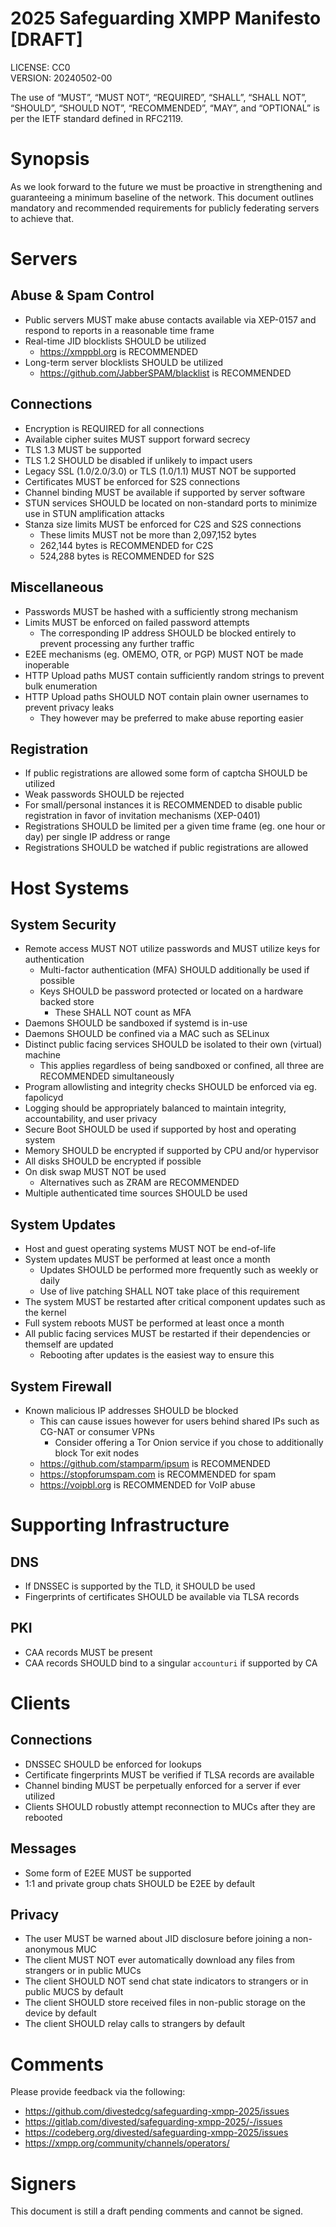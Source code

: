 # 2025 Safeguarding XMPP Manifesto [DRAFT]
LICENSE: CC0  
VERSION: 20240502-00

The use of “MUST”, “MUST NOT”, “REQUIRED”, “SHALL”, “SHALL NOT”, “SHOULD”, “SHOULD NOT”, “RECOMMENDED”, “MAY”, and “OPTIONAL” is per the IETF standard defined in RFC2119.

# Synopsis
As we look forward to the future we must be proactive in strengthening and guaranteeing a minimum baseline of the network.
This document outlines mandatory and recommended requirements for publicly federating servers to achieve that.

# Servers

## Abuse & Spam Control
* Public servers MUST make abuse contacts available via XEP-0157 and respond to reports in a reasonable time frame
* Real-time JID blocklists SHOULD be utilized
  * https://xmppbl.org is RECOMMENDED
* Long-term server blocklists SHOULD be utilized
  * https://github.com/JabberSPAM/blacklist is RECOMMENDED

## Connections
* Encryption is REQUIRED for all connections
* Available cipher suites MUST support forward secrecy
* TLS 1.3 MUST be supported
* TLS 1.2 SHOULD be disabled if unlikely to impact users
* Legacy SSL (1.0/2.0/3.0) or TLS (1.0/1.1) MUST NOT be supported
* Certificates MUST be enforced for S2S connections
* Channel binding MUST be available if supported by server software
* STUN services SHOULD be located on non-standard ports to minimize use in STUN amplification attacks
* Stanza size limits MUST be enforced for C2S and S2S connections
  * These limits MUST not be more than 2,097,152 bytes
  * 262,144 bytes is RECOMMENDED for C2S
  * 524,288 bytes is RECOMMENDED for S2S

## Miscellaneous
* Passwords MUST be hashed with a sufficiently strong mechanism
* Limits MUST be enforced on failed password attempts
  * The corresponding IP address SHOULD be blocked entirely to prevent processing any further traffic
* E2EE mechanisms (eg. OMEMO, OTR, or PGP) MUST NOT be made inoperable
* HTTP Upload paths MUST contain sufficiently random strings to prevent bulk enumeration
* HTTP Upload paths SHOULD NOT contain plain owner usernames to prevent privacy leaks
  * They however may be preferred to make abuse reporting easier

## Registration
* If public registrations are allowed some form of captcha SHOULD be utilized
* Weak passwords SHOULD be rejected
* For small/personal instances it is RECOMMENDED to disable public registration in favor of invitation mechanisms (XEP-0401)
* Registrations SHOULD be limited per a given time frame (eg. one hour or day) per single IP address or range
* Registrations SHOULD be watched if public registrations are allowed

# Host Systems

## System Security
* Remote access MUST NOT utilize passwords and MUST utilize keys for authentication
  * Multi-factor authentication (MFA) SHOULD additionally be used if possible
  * Keys SHOULD be password protected or located on a hardware backed store
     * These SHALL NOT count as MFA
* Daemons SHOULD be sandboxed if systemd is in-use
* Daemons SHOULD be confined via a MAC such as SELinux
* Distinct public facing services SHOULD be isolated to their own (virtual) machine
  * This applies regardless of being sandboxed or confined, all three are RECOMMENDED simultaneously
* Program allowlisting and integrity checks SHOULD be enforced via eg. fapolicyd
* Logging should be appropriately balanced to maintain integrity, accountability, and user privacy
* Secure Boot SHOULD be used if supported by host and operating system
* Memory SHOULD be encrypted if supported by CPU and/or hypervisor
* All disks SHOULD be encrypted if possible
* On disk swap MUST NOT be used
  * Alternatives such as ZRAM are RECOMMENDED
* Multiple authenticated time sources SHOULD be used

## System Updates
* Host and guest operating systems MUST NOT be end-of-life
* System updates MUST be performed at least once a month
  * Updates SHOULD be performed more frequently such as weekly or daily
  * Use of live patching SHALL NOT take place of this requirement
* The system MUST be restarted after critical component updates such as the kernel
* Full system reboots MUST be performed at least once a month
* All public facing services MUST be restarted if their dependencies or themself are updated
  * Rebooting after updates is the easiest way to ensure this

## System Firewall
* Known malicious IP addresses SHOULD be blocked
  * This can cause issues however for users behind shared IPs such as CG-NAT or consumer VPNs
     * Consider offering a Tor Onion service if you chose to additionally block Tor exit nodes
  * https://github.com/stamparm/ipsum is RECOMMENDED
  * https://stopforumspam.com is RECOMMENDED for spam
  * https://voipbl.org is RECOMMENDED for VoIP abuse

# Supporting Infrastructure

## DNS
* If DNSSEC is supported by the TLD, it SHOULD be used
* Fingerprints of certificates SHOULD be available via TLSA records

## PKI
* CAA records MUST be present
* CAA records SHOULD bind to a singular `accounturi` if supported by CA

# Clients

## Connections
* DNSSEC SHOULD be enforced for lookups
* Certificate fingerprints MUST be verified if TLSA records are available
* Channel binding MUST be perpetually enforced for a server if ever utilized
* Clients SHOULD robustly attempt reconnection to MUCs after they are rebooted

## Messages
* Some form of E2EE MUST be supported
* 1:1 and private group chats SHOULD be E2EE by default

## Privacy
* The user MUST be warned about JID disclosure before joining a non-anonymous MUC
* The client MUST NOT ever automatically download any files from strangers or in public MUCs
* The client SHOULD NOT send chat state indicators to strangers or in public MUCS by default
* The client SHOULD store received files in non-public storage on the device by default
* The client SHOULD relay calls to strangers by default

# Comments

Please provide feedback via the following: 

* https://github.com/divestedcg/safeguarding-xmpp-2025/issues
* https://gitlab.com/divested/safeguarding-xmpp-2025/-/issues
* https://codeberg.org/divested/safeguarding-xmpp-2025/issues
* https://xmpp.org/community/channels/operators/

# Signers

This document is still a draft pending comments and cannot be signed.
